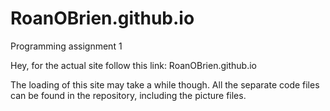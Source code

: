 # RoanOBrien.github.io
Programming assignment 1

Hey, for the actual site follow this link: RoanOBrien.github.io

The loading of this site may take a while though. All the separate code files can be found in the repository, including the picture files.
